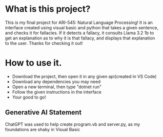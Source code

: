 # What is this project?
This is my final project for ARI-545: Natural Language Processing!
It is an interface created using visual basic and python that takes a given sentence, and checks it for fallacies.
If it detects a fallacy, it consults Llama 3.2 1b to get an explanation as to why it is that fallacy, and displays that explanation to the user.
Thanks for checking it out!

# How to use it.
- Download the project, then open it in any given api(created in VS Code)
- Download any dependencies you may need
- Open a new terminal, then type "dotnet run"
- Follow the given instructions in the interface
- Your good to go!
## Generative AI Statement
ChatGPT was used to help create program.vb and server.py, as my foundations are shaky in Visual Basic
